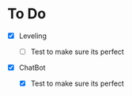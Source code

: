 # To Do
- [x] Leveling

  - [ ] Test to make sure its perfect
  
- [x] ChatBot
  
  - [x] Test to make sure its perfect
